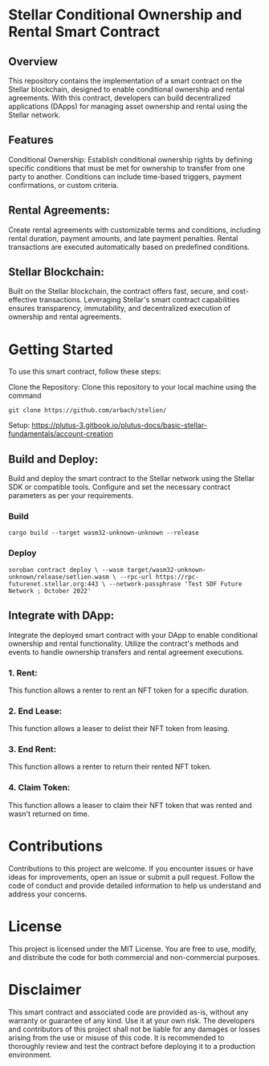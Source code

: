 # Stellar Conditional Ownership and Rental Smart Contract

## Overview
This repository contains the implementation of a smart contract on the Stellar blockchain, designed to enable conditional ownership and rental agreements. With this contract, developers can build decentralized applications (DApps) for managing asset ownership and rental using the Stellar network.

## Features
Conditional Ownership: 
Establish conditional ownership rights by defining specific conditions that must be met for ownership to transfer from one party to another. Conditions can include time-based triggers, payment confirmations, or custom criteria.

## Rental Agreements: 
Create rental agreements with customizable terms and conditions, including rental duration, payment amounts, and late payment penalties. Rental transactions are executed automatically based on predefined conditions.

## Stellar Blockchain: 

Built on the Stellar blockchain, the contract offers fast, secure, and cost-effective transactions. Leveraging Stellar's smart contract capabilities ensures transparency, immutability, and decentralized execution of ownership and rental agreements.

# Getting Started
To use this smart contract, follow these steps:

Clone the Repository: Clone this repository to your local machine using the command 

`git clone https://github.com/arbach/stelien/`

Setup: 
https://plutus-3.gitbook.io/plutus-docs/basic-stellar-fundamentals/account-creation 

## Build and Deploy: 
Build and deploy the smart contract to the Stellar network using the Stellar SDK or compatible tools. Configure and set the necessary contract parameters as per your requirements.

### Build

`cargo build --target wasm32-unknown-unknown --release`

### Deploy
`soroban contract deploy \
      --wasm target/wasm32-unknown-unknown/release/setlien.wasm \
      --rpc-url https://rpc-futurenet.stellar.org:443 \
      --network-passphrase 'Test SDF Future Network ; October 2022'`

## Integrate with DApp: 
Integrate the deployed smart contract with your DApp to enable conditional ownership and rental functionality. Utilize the contract's methods and events to handle ownership transfers and rental agreement executions.

### 1. Rent:
This function allows a renter to rent an NFT token for a specific duration.

### 2. End Lease:
This function allows a leaser to delist their NFT token from leasing.

### 3. End Rent:
This function allows a renter to return their rented NFT token.

### 4. Claim Token:
This function allows a leaser to claim their NFT token that was rented and wasn't returned on time.


# Contributions

Contributions to this project are welcome. If you encounter issues or have ideas for improvements, open an issue or submit a pull request. Follow the code of conduct and provide detailed information to help us understand and address your concerns.

# License
This project is licensed under the MIT License. You are free to use, modify, and distribute the code for both commercial and non-commercial purposes.

# Disclaimer

This smart contract and associated code are provided as-is, without any warranty or guarantee of any kind. Use it at your own risk. The developers and contributors of this project shall not be liable for any damages or losses arising from the use or misuse of this code. It is recommended to thoroughly review and test the contract before deploying it to a production environment.
